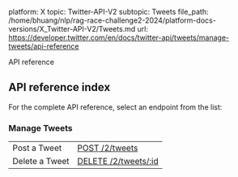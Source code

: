 platform: X
topic: Twitter-API-V2
subtopic: Tweets
file_path: /home/bhuang/nlp/rag-race-challenge2-2024/platform-docs-versions/X_Twitter-API-V2/Tweets.md
url: https://developer.twitter.com/en/docs/twitter-api/tweets/manage-tweets/api-reference

API reference

## API reference index

For the complete API reference, select an endpoint from the list:  
  

### Manage Tweets

|     |     |
| --- | --- |
| Post a Tweet | [POST /2/tweets](https://developer.twitter.com/en/docs/twitter-api/tweets/manage-tweets/api-reference/post-tweets) |
| Delete a Tweet | [DELETE /2/tweets/:id](https://developer.twitter.com/en/docs/twitter-api/tweets/manage-tweets/api-reference/delete-tweets-id) |